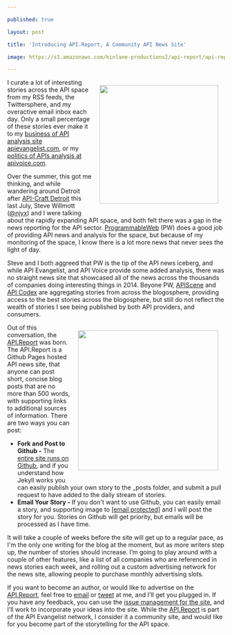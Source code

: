 ---
published: true
layout: post
title: 'Introducing API.Report, A Community API News Site'
image: https://s3.amazonaws.com/kinlane-productions2/api-report/api-report-logo.png
---

<p><a href="http://api.report/"><img style="padding: 15px;" src="https://s3.amazonaws.com/kinlane-productions2/api-report/api-report-logo.png" alt="" width="275" align="right" /></a>
<p>I curate a lot of interesting stories across the API space from my RSS feeds, the Twittersphere, and my overactive email inbox each day. Only a small percentage of these stories ever make it to my <a href="http://apievangelist.com">business of API analysis site apievangelist.com</a>, or my <a href="http://apivoice.com">politics of APIs analysis at apivoice.com</a>.
<p>Over the summer, this got me thinking, and while wandering around Detroit after <a href="http://api-craft.org/">API-Craft Detroit</a> this last July, Steve Willmott (<a href="https://twitter.com/njyx">@njyx</a>) and I were talking about the rapidly expanding API space, and both felt there was a gap in the news reporting for the API sector. <a href="http://www.programmableweb.com/">ProgrammableWeb</a>&nbsp;(PW)&nbsp;does a good job of providing API news and analysis for the space, but because of my monitoring of the space, I know there is a lot more news that never sees the light of day.
<p>Steve and I both aggreed that PW is the tip of the API news iceberg, and while API Evangelist, and API Voice provide some added analysis, there was no straight news site that showcased all of the news across the thousands of companies doing interesting things in 2014. Beyone PW,&nbsp;<a href="http://apiscene.com/">APIScene</a> and <a href="https://apicodex.3scale.net/content/Welcome">API Codex</a> are aggregating stories from across the blogosphere, providing access to the best stories across the blogosphere, but still do not reflect the wealth of stories I see being published by both API providers, and consumers.
<p><a href="http://api.report/"><img style="padding: 15px;" src="https://s3.amazonaws.com/kinlane-productions2/api-report/api-report-news.png" alt="" width="325" align="right" /></a>
<p>Out of this conversation, the <a href="http://api.report/">API.Report</a> was born. The API.Report is a Github Pages hosted API news site, that anyone can post short, concise blog posts that are no more than 500 words, with supporting links to additional sources of information. There are two ways you can post:
<ul class="mainlist">
<li><strong>Fork and Post to Github -</strong> The <a href="https://github.com/kinlane/api-report">entire site runs on Github</a>, and if you understand how Jekyll works you can easily publish your own story to the _posts folder, and submit a pull request to have added to the daily stream of stories. </li>
<li><strong>Email Your Story - </strong>If you don't want to use Github, you can easily email a story, and supporting image to <a href="/cdn-cgi/l/email-protection#335a5d555c7352435a5645525d54565f5a40471d505c5e"><span class="__cf_email__" data-cfemail="d0b9beb6bf90b1a0b9b5a6b1beb7b5bcb9a3a4feb3bfbd">[email&#160;protected]</span></a> and I will post the story for you. Stories on Github will get priority, but emails will be processed as I have time.</li>
</ul>
<p>It will take a couple of weeks before the site will get up to a regular pace, as I'm the only one writing for the blog at the moment, but as more writers step up, the number of stories should increase. I&rsquo;m going to play around with a couple of other features, like a list of all companies who are referenced in news stories each week, and rolling out a custom advertising network for the news site, allowing people to purchase monthly advertising slots.
<p>If you want to become an author, or would like to advertise on the <a href="http://api.report/">API.Report</a>, feel free to <a href="/cdn-cgi/l/email-protection#7d14131b123d1c0d14180b1c131a1811140e09531e1210">email</a> or <a href="https://twitter.com/kinlane">tweet</a> at me, and I'll get you plugged in. If you have any feedback, you can use the <a href="https://github.com/kinlane/api-report/issues">issue management for the site</a>, and I&rsquo;ll work to incorporate your ideas into the site.  While the <a href="http://api.report/">API.Report</a> is part of the API Evangelist network, I consider it a community site, and would like for you become part of the storytelling for the API space.

